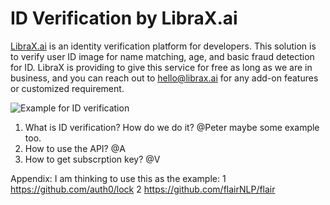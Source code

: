 # ID Verification by LibraX.ai

[LibraX.ai](https://www.libraX.ai) is an identity verification platform for developers. This solution is to verify user ID image for name matching, age, and basic fraud detection for ID. LibraX is providing to give this service for free as long as we are in business, and you can reach out to hello@librax.ai for any add-on features or customized requirement.

![Example for ID verification](https://www.librax.ai/wp-content/uploads/2021/03/Screen-Shot-2021-03-12-at-11.45.22-AM-e1615567678450.png)


1. What is ID verification? How do we do it? @Peter maybe some example too.
2. How to use the API? @A
3. How to get subscrption key? @V





Appendix: I am thinking to use this as the example: 
1 https://github.com/auth0/lock
2 https://github.com/flairNLP/flair
